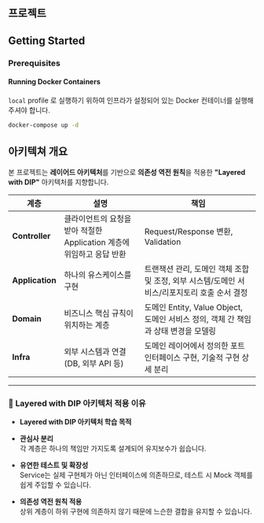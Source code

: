 ## 프로젝트

## Getting Started

### Prerequisites

#### Running Docker Containers

`local` profile 로 실행하기 위하여 인프라가 설정되어 있는 Docker 컨테이너를 실행해주셔야 합니다.

```bash
docker-compose up -d
```

## 아키텍쳐 개요
본 프로젝트는 **레이어드 아키텍처**를 기반으로 **의존성 역전 원칙**을 적용한 **"Layered with DIP"** 아키텍처를 지향합니다.


| 계층                 | 설명                                           | 책임                                                        |
|--------------------|----------------------------------------------|-----------------------------------------------------------|
| **Controller**     | 클라이언트의 요청을 받아 적절한 Application 계층에 위임하고 응답 반환 | Request/Response 변환, Validation                           
| **Application**    | 하나의 유스케이스를 구현                                | 트랜잭션 관리, 도메인 객체 조합 및 조정, 외부 시스템/도메인 서비스/리포지토리 호출 순서 결정    |
| **Domain**         | 비즈니스 핵심 규칙이 위치하는 계층                          | 도메인 Entity, Value Object, 도메인 서비스 정의, 객체 간 책임과 상태 변경을 모델링 |
| **Infra** | 외부 시스템과 연결(DB, 외부 API 등)                     | 도메인 레이어에서 정의한 포트 인터페이스 구현, 기술적 구현 상세 분리                   |

---

### 🎯 Layered with DIP 아키텍처 적용 이유
- **Layered with DIP 아키텍처 학습 목적**
- **관심사 분리**  
  각 계층은 하나의 책임만 가지도록 설계되어 유지보수가 쉽습니다.

- **유연한 테스트 및 확장성**  
  Service는 실제 구현체가 아닌 인터페이스에 의존하므로, 테스트 시 Mock 객체를 쉽게 주입할 수 있습니다.

- **의존성 역전 원칙 적용**  
  상위 계층이 하위 구현에 의존하지 않기 때문에 느슨한 결합을 유지할 수 있습니다.

